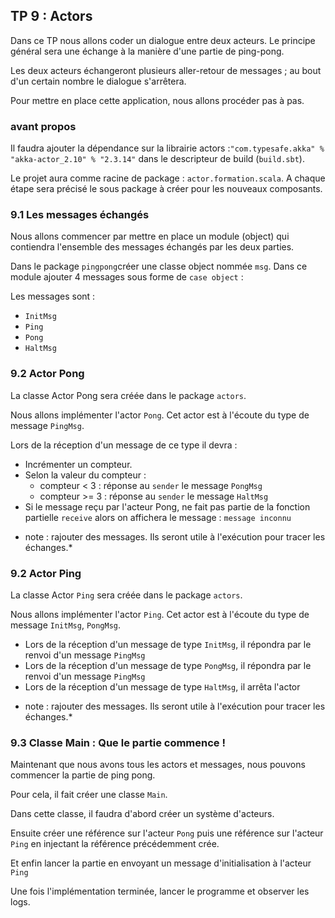 <div class="pb"></div>

## TP 9 : Actors

Dans ce TP nous allons coder un dialogue entre deux acteurs. Le principe général sera une échange à la manière d'une partie de ping-pong.

Les deux acteurs échangeront plusieurs aller-retour de messages ; au bout d'un certain nombre le dialogue s'arrêtera.

Pour mettre en place cette application, nous allons procéder pas à pas.

### avant propos

Il faudra ajouter la dépendance sur la librairie actors :`"com.typesafe.akka" % "akka-actor_2.10" % "2.3.14"` dans le descripteur de build (`build.sbt`).

Le projet aura comme racine de package : `actor.formation.scala`. A chaque étape sera précisé le sous package à créer pour les nouveaux composants.


### 9.1 Les messages échangés

Nous allons commencer par mettre en place un module (object) qui contiendra l'ensemble des messages échangés par les deux parties.

Dans le package `pingpong`créer une classe object nommée `msg`. Dans ce module ajouter 4 messages sous forme de `case object` :

Les messages sont :

- `InitMsg`
- `Ping`
- `Pong`
- `HaltMsg`


### 9.2 Actor Pong

La classe Actor Pong sera créée dans le package `actors`.

Nous allons implémenter l'actor `Pong`. Cet actor est à l'écoute du type de message `PingMsg`.

Lors de la réception d'un message de ce type il devra :

- Incrémenter un compteur.
- Selon la valeur du compteur :
  - compteur < 3 : réponse au `sender` le message `PongMsg`
  - compteur >= 3 : réponse au `sender` le message `HaltMsg`
- Si le message reçu par l'acteur Pong, ne fait pas partie de la fonction partielle `receive` alors on affichera le message : `message inconnu`

* note : rajouter des messages. Ils seront utile à l'exécution pour tracer les échanges.*


### 9.2 Actor Ping

La classe Actor `Ping` sera créée dans le package `actors`.

Nous allons implémenter l'actor `Ping`. Cet actor est à l'écoute du type de message `InitMsg`, `PongMsg`.

- Lors de la réception d'un message de type `InitMsg`, il répondra par le renvoi d'un message `PingMsg`
- Lors de la réception d'un message de type `PongMsg`, il répondra par le renvoi d'un message `PingMsg`
- Lors de la réception d'un message de type `HaltMsg`, il arrêta l'actor

* note : rajouter des messages. Ils seront utile à l'exécution pour tracer les échanges.*


### 9.3 Classe Main : Que le partie commence !

Maintenant que nous avons tous les actors et messages, nous pouvons commencer la partie de ping pong.

Pour cela, il fait créer une classe `Main`.

Dans cette classe, il faudra d'abord créer un système d'acteurs.

Ensuite créer une référence sur l'acteur `Pong` puis une référence sur l'acteur `Ping` en injectant la référence précédemment crée.

Et enfin lancer la partie en envoyant un message d'initialisation à l'acteur `Ping`

Une fois l'implémentation terminée, lancer le programme et observer les logs.
